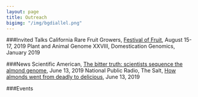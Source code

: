 ```yaml
---
layout: page
title: Outreach
bigimg: "/img/bgdiallel.png"
---
```


###Invited Talks
California Rare Fruit Growers, [Festival of Fruit](https://festivaloffruit.org/), August 15-17, 2019
Plant and Animal Genome XXVIII, Domestication Genomics, January 2019

###News
Scientific American, [The bitter truth: scientists sequence the almond genome](https://www.scientificamerican.com/article/the-bitter-truth-scientists-sequence-the-almond-genome/), June 13, 2019
National Public Radio, The Salt, [How almonds went from deadly to delicious](https://www.npr.org/sections/thesalt/2019/06/13/732160949/how-almonds-went-from-deadly-to-delicious), June 13, 2019

###Events
